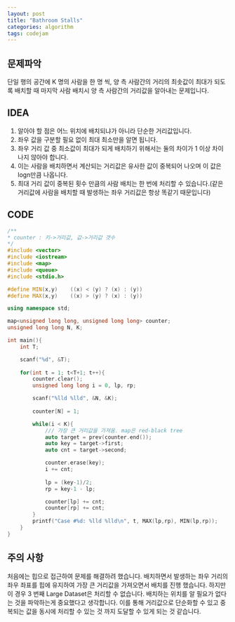 ```yaml
---
layout: post
title: "Bathroom Stalls"
categories: algorithm
tags: codejam
---
```


## 문제파악

단일 행의 공간에 K 명의 사람을 한 명 씩, 양 측 사람간의 거리의 최솟값이 최대가 되도록 배치할 때 마지막 사람 배치시 양 측 사람간의 거리값을 알아내는 문제입니다.



## IDEA

1. 알아야 할 점은 어느 위치에 배치되냐가 아니라 단순한 거리값입니다.
2. 좌우 값을 구분할 필요 없이 최대 최소만을 알면 됩니다.
3. 좌우 거리 값 중 최소값이 최대가 되게 배치하기 위해서는 둘의 차이가 1 이상 차이나지 않아야 합니다.
4. 이는 사람을 배치하면서 계산되는 거리값은 유사한 값이 중복되어 나오며 이 값은 logn만큼 나옵니다.
5. 최대 거리 값이 중복된 횟수 만큼의 사람 배치는 한 번에 처리할 수 있습니다.(같은 거리값에 사람을 배치할 때 발생하는 좌우 거리값은 항상 똑같기 때문입니다)



## CODE

```c++
/**
* counter : 키->거리값, 값->거리값 갯수
*/
#include <vector>
#include <iostream>
#include <map>
#include <queue>
#include <stdio.h>

#define MIN(x,y)    ((x) < (y) ? (x) : (y))
#define MAX(x,y)    ((x) > (y) ? (x) : (y))

using namespace std;

map<unsigned long long, unsigned long long> counter;
unsigned long long N, K;

int main(){
    int T;

    scanf("%d", &T);
    
    for(int t = 1; t<T+1; t++){
        counter.clear();
        unsigned long long i = 0, lp, rp;

        scanf("%lld %lld", &N, &K);
        
        counter[N] = 1;

        while(i < K){
            /// 가장 큰 거리값을 가져옴. map은 red-black tree
            auto target = prev(counter.end());
            auto key = target->first;
            auto cnt = target->second;

            counter.erase(key);
            i += cnt;
            
            lp = (key-1)/2;
            rp = key-1 - lp;

            counter[lp] += cnt;
            counter[rp] += cnt;
        }
        printf("Case #%d: %lld %lld\n", t, MAX(lp,rp), MIN(lp,rp));
    }
}
```



## 주의 사항

처음에는 힙으로 접근하여 문제를 해결하려 했습니다. 배치하면서 발생하는 좌우 거리의 좌우 좌표를 힙에 유지하여 가장 큰 거리값을 가져오면서 배치를 진행 했습니다. 하지만 이 경우 3 번째 Large Dataset은 처리할 수 없습니다. 배치하는 위치를 알 필요가 없다는 것을 파악하는게 중요했다고 생각합니다. 이를 통해 거리값으로 단순화할 수 있고 중복되는 값을 동시에 처리할 수 있는 것 까지 도달할 수 있게 되는 것 같습니다.